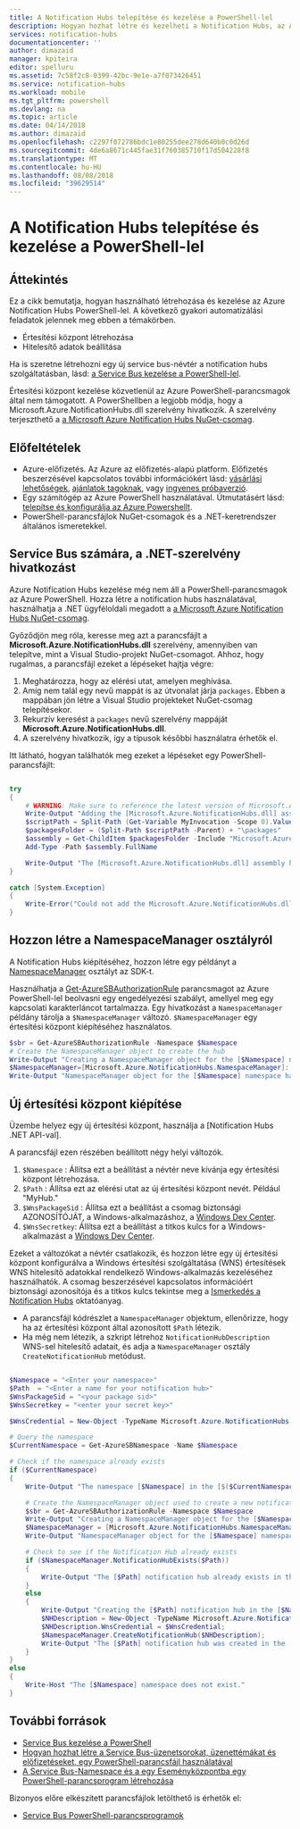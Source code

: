 ```yaml
---
title: A Notification Hubs telepítése és kezelése a PowerShell-lel
description: Hogyan hozhat létre és kezelheti a Notification Hubs, az Automation PowerShell-lel
services: notification-hubs
documentationcenter: ''
author: dimazaid
manager: kpiteira
editor: spelluru
ms.assetid: 7c58f2c8-0399-42bc-9e1e-a7f073426451
ms.service: notification-hubs
ms.workload: mobile
ms.tgt_pltfrm: powershell
ms.devlang: na
ms.topic: article
ms.date: 04/14/2018
ms.author: dimazaid
ms.openlocfilehash: c2297f072786bdc1e80255dee278d640b0c0d26d
ms.sourcegitcommit: 4de6a8671c445fae31f760385710f17d504228f8
ms.translationtype: MT
ms.contentlocale: hu-HU
ms.lasthandoff: 08/08/2018
ms.locfileid: "39629514"
---
```

# <a name="deploy-and-manage-notification-hubs-using-powershell"></a>A Notification Hubs telepítése és kezelése a PowerShell-lel
## <a name="overview"></a>Áttekintés
Ez a cikk bemutatja, hogyan használható létrehozása és kezelése az Azure Notification Hubs PowerShell-lel. A következő gyakori automatizálási feladatok jelennek meg ebben a témakörben.

* Értesítési központ létrehozása
* Hitelesítő adatok beállítása

Ha is szeretne létrehozni egy új service bus-névtér a notification hubs szolgáltatásban, lásd: [a Service Bus kezelése a PowerShell-lel](../service-bus-messaging/service-bus-powershell-how-to-provision.md).

Értesítési központ kezelése közvetlenül az Azure PowerShell-parancsmagok által nem támogatott. A PowerShellben a legjobb módja, hogy a Microsoft.Azure.NotificationHubs.dll szerelvény hivatkozik. A szerelvény terjeszthető a [a Microsoft Azure Notification Hubs NuGet-csomag](https://www.nuget.org/packages/Microsoft.Azure.NotificationHubs/).

## <a name="prerequisites"></a>Előfeltételek

* Azure-előfizetés. Az Azure az előfizetés-alapú platform. Előfizetés beszerzésével kapcsolatos további információkért lásd: [vásárlási lehetőségek], [ajánlatok tagoknak], vagy [ingyenes próbaverzió].
* Egy számítógép az Azure PowerShell használatával. Útmutatásért lásd: [telepítse és konfigurálja az Azure Powershellt].
* PowerShell-parancsfájlok NuGet-csomagok és a .NET-keretrendszer általános ismeretekkel.

## <a name="including-a-reference-to-the-net-assembly-for-service-bus"></a>Service Bus számára, a .NET-szerelvény hivatkozást
Azure Notification Hubs kezelése még nem áll a PowerShell-parancsmagok az Azure PowerShell. Hozza létre a notification hubs használatával, használhatja a .NET ügyféloldali megadott a [a Microsoft Azure Notification Hubs NuGet-csomag](https://www.nuget.org/packages/Microsoft.Azure.NotificationHubs/).

Győződjön meg róla, keresse meg azt a parancsfájlt a **Microsoft.Azure.NotificationHubs.dll** szerelvény, amennyiben van telepítve, mint a Visual Studio-projekt NuGet-csomagot. Ahhoz, hogy rugalmas, a parancsfájl ezeket a lépéseket hajtja végre:

1. Meghatározza, hogy az elérési utat, amelyen meghívása.
2. Amíg nem talál egy nevű mappát is az útvonalat járja `packages`. Ebben a mappában jön létre a Visual Studio projekteket NuGet-csomag telepítésekor.
3. Rekurzív keresést a `packages` nevű szerelvény mappáját **Microsoft.Azure.NotificationHubs.dll**.
4. A szerelvény hivatkozik, így a típusok későbbi használatra érhetők el.

Itt látható, hogyan találhatók meg ezeket a lépéseket egy PowerShell-parancsfájlt:

``` powershell

try
{
    # WARNING: Make sure to reference the latest version of Microsoft.Azure.NotificationHubs.dll
    Write-Output "Adding the [Microsoft.Azure.NotificationHubs.dll] assembly to the script..."
    $scriptPath = Split-Path (Get-Variable MyInvocation -Scope 0).Value.MyCommand.Path
    $packagesFolder = (Split-Path $scriptPath -Parent) + "\packages"
    $assembly = Get-ChildItem $packagesFolder -Include "Microsoft.Azure.NotificationHubs.dll" -Recurse
    Add-Type -Path $assembly.FullName

    Write-Output "The [Microsoft.Azure.NotificationHubs.dll] assembly has been successfully added to the script."
}

catch [System.Exception]
{
    Write-Error("Could not add the Microsoft.Azure.NotificationHubs.dll assembly to the script. Make sure you build the solution before running the provisioning script.")
}
```

## <a name="create-the-namespacemanager-class"></a>Hozzon létre a NamespaceManager osztályról
A Notification Hubs kiépítéséhez, hozzon létre egy példányt a [NamespaceManager](https://msdn.microsoft.com/library/azure/microsoft.azure.notificationhubs.namespacemanager.aspx) osztályt az SDK-t. 

Használhatja a [Get-AzureSBAuthorizationRule] parancsmagot az Azure PowerShell-lel beolvasni egy engedélyezési szabályt, amellyel meg egy kapcsolati karakterláncot tartalmazza. Egy hivatkozást a `NamespaceManager` példány tárolja a `$NamespaceManager` változó. `$NamespaceManager` egy értesítési központ kiépítéséhez használatos.

``` powershell
$sbr = Get-AzureSBAuthorizationRule -Namespace $Namespace
# Create the NamespaceManager object to create the hub
Write-Output "Creating a NamespaceManager object for the [$Namespace] namespace..."
$NamespaceManager=[Microsoft.Azure.NotificationHubs.NamespaceManager]::CreateFromConnectionString($sbr.ConnectionString);
Write-Output "NamespaceManager object for the [$Namespace] namespace has been successfully created."
```


## <a name="provisioning-a-new-notification-hub"></a>Új értesítési központ kiépítése
Üzembe helyez egy új értesítési központ, használja a [Notification Hubs .NET API-val].

A parancsfájl ezen részében beállított négy helyi változók. 

1. `$Namespace` : Állítsa ezt a beállítást a névtér neve kívánja egy értesítési központ létrehozása.
2. `$Path` : Állítsa ezt az elérési utat az új értesítési központ nevét.  Például "MyHub."    
3. `$WnsPackageSid` : Állítsa ezt a beállítást a csomag biztonsági AZONOSÍTÓJÁT, a Windows-alkalmazáshoz, a [Windows Dev Center](http://go.microsoft.com/fwlink/p/?linkid=266582&clcid=0x409).
4. `$WnsSecretkey`: Állítsa ezt a beállítást a titkos kulcs for a Windows-alkalmazást a [Windows Dev Center](http://go.microsoft.com/fwlink/p/?linkid=266582&clcid=0x409).

Ezeket a változókat a névtér csatlakozik, és hozzon létre egy új értesítési központ konfigurálva a Windows értesítési szolgáltatása (WNS) értesítések WNS hitelesítő adatokkal rendelkező Windows-alkalmazás kezeléséhez használhatók. A csomag beszerzésével kapcsolatos információért biztonsági azonosítója és a titkos kulcs tekintse meg a [Ismerkedés a Notification Hubs](notification-hubs-windows-store-dotnet-get-started-wns-push-notification.md) oktatóanyag. 

* A parancsfájl kódrészlet a `NamespaceManager` objektum, ellenőrizze, hogy ha az értesítési központ által azonosított `$Path` létezik.
* Ha még nem létezik, a szkript létrehoz `NotificationHubDescription` WNS-sel hitelesítő adatait, és adja a `NamespaceManager` osztály `CreateNotificationHub` metódust.

``` powershell

$Namespace = "<Enter your namespace>"
$Path  = "<Enter a name for your notification hub>"
$WnsPackageSid = "<your package sid>"
$WnsSecretkey = "<enter your secret key>"

$WnsCredential = New-Object -TypeName Microsoft.Azure.NotificationHubs.WnsCredential -ArgumentList $WnsPackageSid,$WnsSecretkey

# Query the namespace
$CurrentNamespace = Get-AzureSBNamespace -Name $Namespace

# Check if the namespace already exists
if ($CurrentNamespace)
{
    Write-Output "The namespace [$Namespace] in the [$($CurrentNamespace.Region)] region was found."

    # Create the NamespaceManager object used to create a new notification hub
    $sbr = Get-AzureSBAuthorizationRule -Namespace $Namespace
    Write-Output "Creating a NamespaceManager object for the [$Namespace] namespace..."
    $NamespaceManager = [Microsoft.Azure.NotificationHubs.NamespaceManager]::CreateFromConnectionString($sbr.ConnectionString);
    Write-Output "NamespaceManager object for the [$Namespace] namespace has been successfully created."

    # Check to see if the Notification Hub already exists
    if ($NamespaceManager.NotificationHubExists($Path))
    {
        Write-Output "The [$Path] notification hub already exists in the [$Namespace] namespace."  
    }
    else
    {
        Write-Output "Creating the [$Path] notification hub in the [$Namespace] namespace."
        $NHDescription = New-Object -TypeName Microsoft.Azure.NotificationHubs.NotificationHubDescription -ArgumentList $Path;
        $NHDescription.WnsCredential = $WnsCredential;
        $NamespaceManager.CreateNotificationHub($NHDescription);
        Write-Output "The [$Path] notification hub was created in the [$Namespace] namespace."
    }
}
else
{
    Write-Host "The [$Namespace] namespace does not exist."
}
```




## <a name="additional-resources"></a>További források
* [Service Bus kezelése a PowerShell](../service-bus-messaging/service-bus-powershell-how-to-provision.md)
* [Hogyan hozhat létre a Service Bus-üzenetsorokat, üzenettémákat és előfizetéseket, egy PowerShell-parancsfájl használatával](http://blogs.msdn.com/b/paolos/archive/2014/12/02/how-to-create-a-service-bus-queues-topics-and-subscriptions-using-a-powershell-script.aspx)
* [A Service Bus-Namespace és a egy Eseményközpontba egy PowerShell-parancsprogram létrehozása](http://blogs.msdn.com/b/paolos/archive/2014/12/01/how-to-create-a-service-bus-namespace-and-an-event-hub-using-a-powershell-script.aspx)

Bizonyos előre elkészített parancsfájlok letölthető is érhetők el:

* [Service Bus PowerShell-parancsprogramok](https://code.msdn.microsoft.com/windowsazure/Service-Bus-PowerShell-a46b7059)

[Vásárlási lehetőségek]: http://azure.microsoft.com/pricing/purchase-options/
[Ajánlatok tagoknak]: http://azure.microsoft.com/pricing/member-offers/
[Ingyenes próbaverzió]: http://azure.microsoft.com/pricing/free-trial/
[Telepítse és konfigurálja az Azure PowerShellt]: /powershell/azureps-cmdlets-docs
[A Notification Hubs .NET API-val]: https://docs.microsoft.com/en-us/dotnet/api/overview/azure/notification-hubs?view=azure-dotnet
[Get-AzureSBNamespace]: https://docs.microsoft.com/powershell/module/servicemanagement/azure/get-azuresbnamespace
[New-AzureSBNamespace]: https://docs.microsoft.com/powershell/module/servicemanagement/azure/new-azuresbnamespace
[Get-AzureSBAuthorizationRule]: https://docs.microsoft.com/powershell/module/servicemanagement/azure/get-azuresbauthorizationrule

